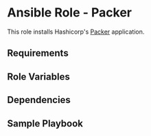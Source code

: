 # Ansible Role - Packer

This role installs Hashicorp's [Packer](https://www.packer.io) application.

## Requirements

## Role Variables

## Dependencies

## Sample Playbook
